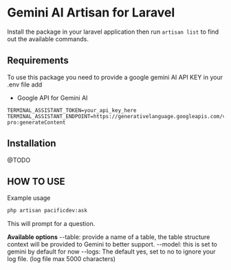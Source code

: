 # Gemini AI Artisan for Laravel

Install the package in your laravel application then run `artisan list` to find out the available commands.

## Requirements

To use this package you need to provide a google gemini AI API KEY in your .env file add

- Google API for Gemini AI

```env
TERMINAL_ASSISTANT_TOKEN=your_api_key_here
TERMINAL_ASSISTANT_ENDPOINT=https://generativelanguage.googleapis.com/v1beta/models/gemini-pro:generateContent

```

## Installation

@TODO

## HOW TO USE

Example usage

```bash
php artisan pacificdev:ask 
```

This will prompt for a question.

**Available options**
--table: provide a name of a table, the table structure context will be provided to Gemini to better support.
--model: this is set to gemini by default for now
--logs: The default yes, set to no to ignore your log file. (log file max 5000 characters)
